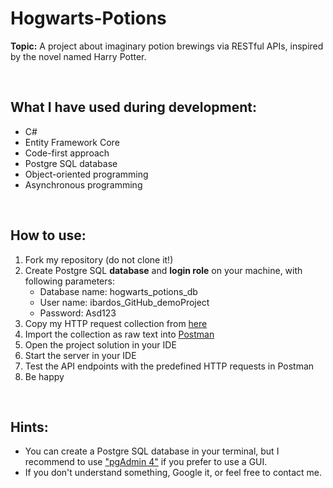 # Hogwarts-Potions

**Topic:** A project about imaginary potion brewings via RESTful APIs, inspired by the novel named Harry Potter.

<br>

## What I have used during development:
- C#
- Entity Framework Core
- Code-first approach
- Postgre SQL database
- Object-oriented programming
- Asynchronous programming

<br>

## How to use:
1. Fork my repository (do not clone it!)
2. Create Postgre SQL **database** and **login role** on your machine, with following parameters:
    - Database name: hogwarts_potions_db
    - User name: ibardos_GitHub_demoProject
    - Password: Asd123
3. Copy my HTTP request collection from <a href="https://www.getpostman.com/collections/86ecfe19a612c45a3db3">here</a>
4. Import the collection as raw text into <a href="https://www.postman.com/downloads/">Postman</a>
5. Open the project solution in your IDE
6. Start the server in your IDE
7. Test the API endpoints with the predefined HTTP requests in Postman
8. Be happy

<br>

## Hints:
- You can create a Postgre SQL database in your terminal, but I recommend to use <a href="https://www.pgadmin.org/download/">"pgAdmin 4"</a> if you prefer to use a GUI.
- If you don't understand something, Google it, or feel free to contact me.
